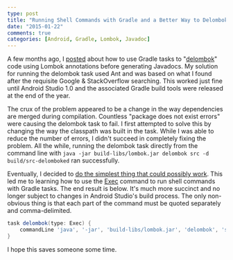 ```yaml
---
type: post
title: "Running Shell Commands with Gradle and a Better Way to Delombok"
date: "2015-01-22"
comments: true
categories: [Android, Gradle, Lombok, Javadoc]
---
```


A few months ago, I [posted](http://andydyer.org/blog/2014/09/29/delombok-and-javadoc-with-gradle/) about how to use Gradle tasks to "[delombok](http://projectlombok.org/features/delombok.html)" code using Lombok annotations before generating Javadocs. My solution for running the delombok task used Ant and was based on what I found after the requisite Google & StackOverflow searching. This worked just fine until Android Studio 1.0 and the associated Gradle build tools were released at the end of the year.

The crux of the problem appeared to be a change in the way dependencies are merged during compilation. Countless "package does not exist errors" were causing the delombok task to fail. I first attempted to solve this by changing the way the classpath was built in the task. While I was able to reduce the number of errors, I didn't succeed in completely fixing the problem. All the while, running the delombok task directly from the command line with `java -jar build-libs/lombok.jar delombok src -d build/src-delomboked` ran successfully.

Eventually, I decided to [do the simplest thing that could possibly work](http://c2.com/xp/DoTheSimplestThingThatCouldPossiblyWork.html). This led me to learning how to use the [Exec](http://www.gradle.org/docs/current/dsl/org.gradle.api.tasks.Exec.html) command to run shell commands with Gradle tasks. The end result is below. It's much more succinct and no longer subject to changes in Android Studio's build process. The only non-obvious thing is that each part of the command must be quoted separately and comma-delimited.

```groovy
task delombok(type: Exec) {
    commandLine 'java', '-jar', 'build-libs/lombok.jar', 'delombok', 'src', '-d', 'build/src-delomboked'
}
```

I hope this saves someone some time.